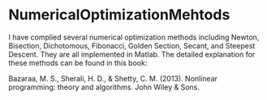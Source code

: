 # NumericalOptimizationMehtods
I have complied several numerical optimization methods including Newton, Bisection, Dichotomous, Fibonacci,
Golden Section, Secant, and Steepest Descent. They are all implemented in Matlab. The detailed explanation for these methods can be found in this book:


Bazaraa, M. S., Sherali, H. D., & Shetty, C. M. (2013). Nonlinear programming: theory and algorithms. John Wiley & Sons.
